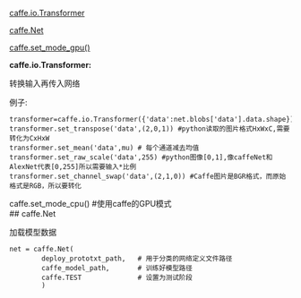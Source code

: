 [caffe.io.Transformer](#caffe.io.Transformer)  

[caffe.Net](#caffe.Net)  

[caffe.set_mode_gpu()](#caffe.set_mode_gpu()) 

<div id="caffe.io.Transformer"></div>  

**caffe.io.Transformer:**  

转换输入再传入网络  

例子:  

```  
transformer=caffe.io.Transformer({'data':net.blobs['data'].data.shape})  
transformer.set_transpose('data',(2,0,1)) #python读取的图片格式HxWxC,需要转化为CxHxW  
transformer.set_mean('data',mu) # 每个通道减去均值  
transformer.set_raw_scale('data',255) #python图像[0,1],像caffeNet和AlexNet代表[0,255]所以需要输入*比例  
transformer.set_channel_swap('data',(2,1,0)) #Caffe图片是BGR格式，而原始格式是RGB，所以要转化 
```

<div id="caffe.set_mode_gpu()"></div>
caffe.set_mode_cpu()    #使用caffe的GPU模式

<div id="caffe.Net"></div>  
## caffe.Net  

加载模型数据  

```
net = caffe.Net(
        deploy_prototxt_path,   # 用于分类的网络定义文件路径
        caffe_model_path,       # 训练好模型路径
        caffe.TEST              # 设置为测试阶段
        )
```
